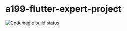 # a199-flutter-expert-project

[![Codemagic build status](https://api.codemagic.io/apps/618c9da83a23c053f7f998d2/618c9da83a23c053f7f998d1/status_badge.svg)](https://codemagic.io/apps/618c9da83a23c053f7f998d2/618c9da83a23c053f7f998d1/latest_build)